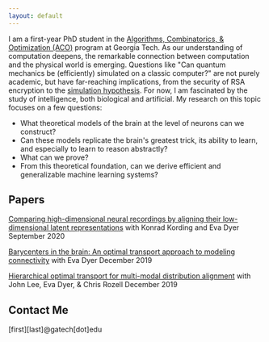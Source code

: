 ```yaml
---
layout: default
---
```


I am a first-year PhD student in the [Algorithms, Combinatorics, & Optimization (ACO)](https://aco.gatech.edu/) program at Georgia Tech. As our understanding of computation deepens, the remarkable connection between computation and the physical world is emerging. Questions like "Can quantum mechanics be (efficiently) simulated on a classic computer?" are not purely academic, but have far-reaching implications, from the security of RSA encryption to the [simulation hypothesis](https://en.wikipedia.org/wiki/Simulation_hypothesis). For now, I am fascinated by the study of intelligence, both biological and artificial. My research on this topic focuses on a few questions:
*   What theoretical models of the brain at the level of neurons can we construct?
*   Can these models replicate the brain's greatest trick, its ability to learn, and especially to learn to reason abstractly?
*   What can we prove?
*   From this theoretical foundation, can we derive efficient and generalizable machine learning systems?

## Papers

[Comparing high-dimensional neural recordings by aligning their low-dimensional latent representations](https://dyerlab.gatech.edu/wp-content/uploads/sites/630/2020/05/Dabagia_Comparing2020.pdf)
with Konrad Kording and Eva Dyer
September 2020

[Barycenters in the brain: An optimal transport approach to modeling connectivity](OTML__Learning_shape_primitives_for_whole_brain_projectomes.pdf)
with Eva Dyer
December 2019

[Hierarchical optimal transport for multi-modal distribution alignment](http://papers.nips.cc/paper/9501-hierarchical-optimal-transport-for-multimodal-distribution-alignment)
with John Lee, Eva Dyer, & Chris Rozell
December 2019

## Contact Me
[first][last]@gatech[dot]edu
